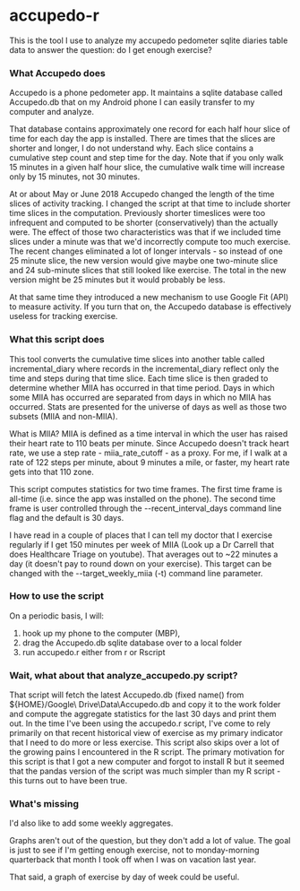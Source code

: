 # accupedo-r
This is the tool I use to analyze my accupedo pedometer sqlite diaries table
data to answer the question: do I get enough exercise?

### What Accupedo does
Accupedo is a phone pedometer app. It maintains a sqlite
database called Accupedo.db that on my Android phone I can
easily transfer to my computer and analyze.

That database contains approximately one record for each
half hour slice of time for each day the app is installed.
There are times that the slices are shorter and longer,
 I do not understand why. Each slice contains a cumulative
 step count and step time for the day. Note that if you only
 walk 15 minutes in a given half hour slice, the cumulative
 walk time will increase only by 15 minutes, not 30 minutes.

At or about May or June 2018 Accupedo changed the length of the time slices of activity tracking. I changed the script at that time to include shorter time slices in the computation. Previously shorter timeslices were too infrequent and computed to be shorter (conservatively) than the actually were. The effect of those two characteristics was that if we included time slices under a minute was that we'd incorrectly compute too much exercise. The recent changes eliminated a lot of longer intervals - so instead of one 25 minute slice, the new version would give maybe one two-minute slice and 24 sub-minute slices that still looked like exercise. The total in the new version might be 25 minutes but it would probably be less.

At that same time they introduced a new mechanism to use Google Fit (API) to measure activity. If you turn that on, the Accupedo database is effectively useless for tracking exercise.

### What this script does

This tool converts the cumulative time slices into another
table called incremental_diary where records in the incremental_diary
reflect only the time and steps during that time slice.
Each time slice is then graded to determine whether MIIA has
occurred in that time period. Days in which some MIIA has
occurred are separated from days in which no MIIA has
occurred. Stats are presented for the universe of days as
well as those two subsets (MIIA and non-MIIA).

What is MIIA? MIIA is defined as a time interval in which
the user has raised their heart rate to 110 beats per minute.
Since Accupedo doesn't track heart rate, we use a step
rate - miia_rate_cutoff - as a proxy. For me, if I walk
at a rate of 122 steps per minute, about 9 minutes a mile,
or faster, my heart rate gets into that 110 zone.

This script computes statistics for two time frames. The
first time frame is all-time (i.e. since the app was
installed on the phone). The second time frame is user
controlled through the --recent_interval_days command
line flag and the default is 30 days.

I have read in a couple of places that I can tell my doctor
that I exercise regularly if I get 150 minutes per week
of MIIA (Look up a Dr Carrell that does Healthcare Triage
on youtube). That averages out to ~22 minutes a day (it
doesn't pay to round down on your exercise). This target
can be changed with the --target_weekly_miia (-t) command
line parameter.

### How to use the script

On a periodic basis, I will:
1. hook up my phone to the computer (MBP),
2. drag the Accupedo.db sqlite database over to a local folder
3. run accupedo.r either from r or Rscript

### Wait, what about that analyze_accupedo.py script?

That script will fetch the latest Accupedo.db (fixed name() from
${HOME}/Google\ Drive\Data\Accupedo.db and copy it to the work folder and
compute the aggregate statistics for the last 30 days and print them out. In
the time I've been using the accupedo.r script, I've come to rely primarily on
that recent historical view of exercise as my primary indicator that I need to
do more or less exercise.  This script also skips over a lot of the growing
pains I encountered in the R script. The primary motivation for this script is
that I got a new computer and forgot to install R but it seemed that the pandas
version of the script was much simpler than my R script - this turns out to have
been true.

### What's missing

I'd also like to add some weekly aggregates.

Graphs aren't out of the question, but they don't add
a lot of value. The goal is just to see if I'm getting
enough exercise, not to monday-morning quarterback
that month I took off when I was on vacation last
year.

That said, a graph of exercise by day of week could be
useful.
